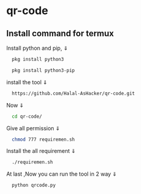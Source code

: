 # qr-code
## Install command for termux
Install python and pip, ⇓

```bash
  pkg install python3
```
```bash
  pkg install python3-pip
```
install the tool ⇓

```bash
  https://github.com/Halal-AsHacker/qr-code.git
```
Now ⇓

```bash
  cd qr-code/ 
```

 Give all permission ⇓

```bash
  chmod 777 requiremen.sh
```
Install the all requirement ⇓

```bash
  ./requiremen.sh
```
At last ,Now  you can run the tool in 2 way ⇓

```bash
  python qrcode.py
```
